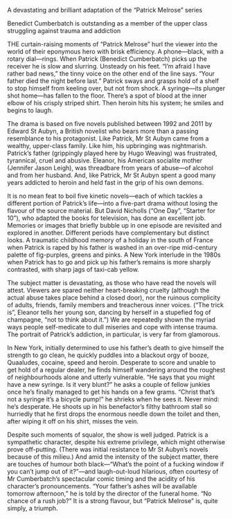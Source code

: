 A devastating and brilliant adaptation of the “Patrick Melrose” series

Benedict Cumberbatch is outstanding as a member of the upper class struggling against trauma and addiction

THE curtain-raising moments of “Patrick Melrose” hurl the viewer into the world of their eponymous hero with brisk efficiency. A phone—black, with a rotary dial—rings. When Patrick (Benedict Cumberbatch) picks up the receiver he is slow and slurring. Unsteady on his feet. “I’m afraid I have rather bad news,” the tinny voice on the other end of the line says. “Your father died the night before last.” Patrick sways and grasps hold of a shelf to stop himself from keeling over, but not from shock. A syringe—its plunger shot home—has fallen to the floor. There’s a spot of blood at the inner elbow of his crisply striped shirt. Then heroin hits his system; he smiles and begins to laugh.

The drama is based on five novels published between 1992 and 2011 by Edward St Aubyn, a British novelist who bears more than a passing resemblance to his protagonist. Like Patrick, Mr St Aubyn came from a wealthy, upper-class family. Like him, his upbringing was nightmarish. Patrick’s father (grippingly played here by Hugo Weaving) was frustrated, tyrannical, cruel and abusive. Eleanor, his American socialite mother (Jennifer Jason Leigh), was threadbare from years of abuse—of alcohol and from her husband. And, like Patrick, Mr St Aubyn spent a good many years addicted to heroin and held fast in the grip of his own demons.

It is no mean feat to boil five kinetic novels—each of which tackles a different portion of Patrick’s life—into a five-part drama without losing the flavour of the source material. But David Nicholls (“One Day”, “Starter for 10”), who adapted the books for television, has done an excellent job. Memories or images that briefly bubble up in one episode are revisited and explored in another. Different periods have complementary but distinct looks. A traumatic childhood memory of a holiday in the south of France when Patrick is raped by his father is washed in an over-ripe mid-century palette of fig-purples, greens and pinks. A New York interlude in the 1980s when Patrick has to go and pick up his father’s remains is more sharply contrasted, with sharp jags of taxi-cab yellow. 

The subject matter is devastating, as those who have read the novels will attest. Viewers are spared neither heart-breaking cruelty (although the actual abuse takes place behind a closed door), nor the ruinous complicity of adults, friends, family members and treacherous inner voices. (“The trick is”, Eleanor tells her young son, dancing by herself in a stupefied fog of champagne, “not to think about it.”) We are repeatedly shown the myriad ways people self-medicate to dull miseries and cope with intense trauma. The portrait of Patrick’s addiction, in particular, is very far from glamorous. 

In New York, initially determined to use his father’s death to give himself the strength to go clean, he quickly puddles into a blackout orgy of booze, Quaaludes, cocaine, speed and heroin. Desperate to score and unable to get hold of a regular dealer, he finds himself wandering around the roughest of neighbourhoods alone and utterly vulnerable. “He says that you might have a new syringe. Is it very blunt?” he asks a couple of fellow junkies once he’s finally managed to get his hands on a few grams. “Christ that’s not a syringe it’s a bicycle pump!” he shrieks when he sees it. Never mind: he’s desperate. He shoots up in his benefactor’s filthy bathroom stall so hurriedly that he first drops the enormous needle down the toilet and then, after wiping it off on his shirt, misses the vein. 

Despite such moments of squalor, the show is well judged. Patrick is a sympathetic character, despite his extreme privilege, which might otherwise prove off-putting. (There was initial resistance to Mr St Aubyn’s novels because of this milieu.) And amid the intensity of the subject matter, there are touches of humour both black—“What’s the point of a fucking window if you can’t jump out of it?”—and laugh-out-loud hilarious, often courtesy of Mr Cumberbatch’s spectacular comic timing and the acidity of his character’s pronouncements. “Your father’s ashes will be available tomorrow afternoon,” he is told by the director of the funeral home. “No chance of a rush job?” It is a strong flavour, but “Patrick Melrose” is, quite simply, a triumph.